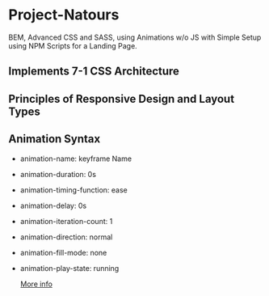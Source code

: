 # Project-Natours

BEM, Advanced CSS and SASS, using Animations w/o JS with Simple Setup using NPM Scripts for a Landing Page.

## Implements 7-1 CSS Architecture

## Principles of Responsive Design and Layout Types

## Animation Syntax

* animation-name: keyframe Name
* animation-duration: 0s
* animation-timing-function: ease
* animation-delay: 0s
* animation-iteration-count: 1
* animation-direction: normal
* animation-fill-mode: none
* animation-play-state: running

  [More info](https://developer.mozilla.org/en-US/docs/Web/CSS/animation)

